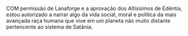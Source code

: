 ﻿COM permissão de Lanaforge e a aprovação dos Altíssimos de Edêntia, estou autorizado a narrar algo da vida social, moral e política da mais avançada raça humana que vive em um planeta não muito distante pertencente ao sistema de Satânia.